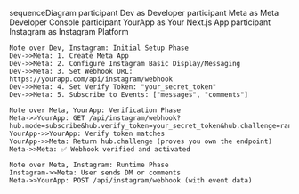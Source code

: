 sequenceDiagram
    participant Dev as Developer
    participant Meta as Meta Developer Console
    participant YourApp as Your Next.js App
    participant Instagram as Instagram Platform
    
    Note over Dev, Instagram: Initial Setup Phase
    Dev->>Meta: 1. Create Meta App
    Dev->>Meta: 2. Configure Instagram Basic Display/Messaging
    Dev->>Meta: 3. Set Webhook URL: https://yourapp.com/api/instagram/webhook
    Dev->>Meta: 4. Set Verify Token: "your_secret_token"
    Dev->>Meta: 5. Subscribe to Events: ["messages", "comments"]
    
    Note over Meta, YourApp: Verification Phase
    Meta->>YourApp: GET /api/instagram/webhook?hub.mode=subscribe&hub.verify_token=your_secret_token&hub.challenge=random_string
    YourApp->>YourApp: Verify token matches
    YourApp->>Meta: Return hub.challenge (proves you own the endpoint)
    Meta->>Meta: ✅ Webhook verified and activated
    
    Note over Meta, Instagram: Runtime Phase
    Instagram->>Meta: User sends DM or comments
    Meta->>YourApp: POST /api/instagram/webhook (with event data)